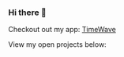 ### Hi there 👋

<!-- **mdsahilak/mdsahilak** is a ✨ _special_ ✨ repository because its `README.md` (this file) appears on your GitHub profile. !-->

Checkout out my app: [TimeWave](https://timewave.webflow.io/)

View my open projects below:
